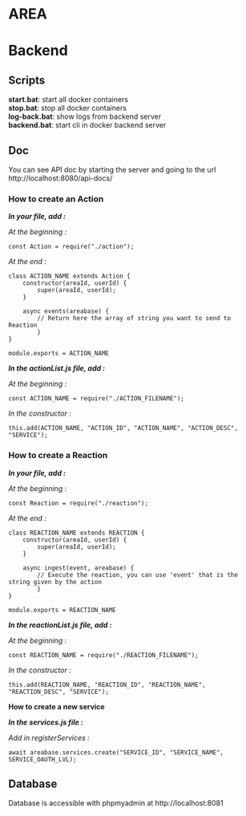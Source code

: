 ﻿# AREA

# Backend

## Scripts

**start.bat**: start all docker containers\
**stop.bat**: stop all docker containers\
**log-back.bat**: show logs from backend server\
**backend.bat**: start cli in docker backend server

## Doc

You can see API doc by starting the server and going to the url http://localhost:8080/api-docs/



### How to create an Action

__*In your file, add :*__

_At the beginning :_

```nodejs
const Action = require("./action");
```

_At the end :_

```nodejs
class ACTION_NAME extends Action {
    constructor(areaId, userId) {
        super(areaId, userId);
    }
    
    async events(areabase) {
        // Return here the array of string you want to send to Reaction
        }
}

module.exports = ACTION_NAME
```

__*In the actionList.js file, add :*__

_At the beginning :_

```nodejs
const ACTION_NAME = require("./ACTION_FILENAME");
```
_In the constructor :_

```nodejs
this.add(ACTION_NAME, "ACTION_ID", "ACTION_NAME", "ACTION_DESC", "SERVICE");
```

### How to create a Reaction

__*In your file, add :*__

_At the beginning :_

```nodejs
const Reaction = require("./reaction");
```

_At the end :_

```nodejs
class REACTION_NAME extends REACTION {
    constructor(areaId, userId) {
        super(areaId, userId);
    }
    
    async ingest(event, areabase) {
        // Execute the reaction, you can use 'event' that is the string given by the action
        }
}

module.exports = REACTION_NAME
```

__*In the reactionList.js file, add :*__

_At the beginning :_

```nodejs
const REACTION_NAME = require("./REACTION_FILENAME");
```

_In the constructor :_

```nodejs
this.add(REACTION_NAME, "REACTION_ID", "REACTION_NAME", "REACTION_DESC", "SERVICE");
```

**How to create a new service**

__*In the services.js file :*__

_Add in registerServices :_

```nodejs
await areabase.services.create("SERVICE_ID", "SERVICE_NAME", SERVICE_OAUTH_LVL);
```

## Database

Database is accessible with phpmyadmin at http://localhost:8081